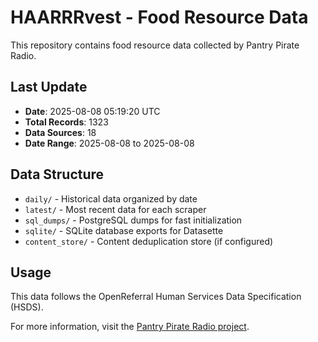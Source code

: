 # HAARRRvest - Food Resource Data

This repository contains food resource data collected by Pantry Pirate Radio.

<!-- HARVESTER AUTO-GENERATED SECTION START -->
## Last Update

- **Date**: 2025-08-08 05:19:20 UTC
- **Total Records**: 1323
- **Data Sources**: 18
- **Date Range**: 2025-08-08 to 2025-08-08

## Data Structure

- `daily/` - Historical data organized by date
- `latest/` - Most recent data for each scraper
- `sql_dumps/` - PostgreSQL dumps for fast initialization
- `sqlite/` - SQLite database exports for Datasette
- `content_store/` - Content deduplication store (if configured)

## Usage

This data follows the OpenReferral Human Services Data Specification (HSDS).

For more information, visit the [Pantry Pirate Radio project](https://github.com/For-The-Greater-Good/pantry-pirate-radio).
<!-- HARVESTER AUTO-GENERATED SECTION END -->
